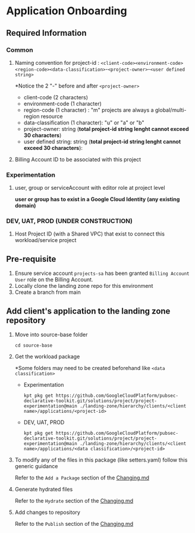 # Application Onboarding

## Required Information
### Common

1. Naming convention for project-id : `<client-code><environment-code><region-code><data-classification>`-`<project-owner>`-`<user defined string>`

    *Notice the 2 "-" before and after `<project-owner>`
    - client-code (2 characters)
    - environment-code (1 character)
    - region-code (1 character) : "m" projects are always a global/multi-region resource
    - data-classification (1 character): "u" or "a" or "b"
    - project-owner: string (**total project-id string lenght cannot exceed 30 characters**)
    - user defined string: string (**total project-id string lenght cannot exceed 30 characters**):
    
1. Billing Account ID to be associated with this project

### Experimentation

1. user, group or serviceAccount with editor role at project level
  
    **user or group has to exist in a Google Cloud Identity (any existing domain)**


### DEV, UAT, PROD (UNDER CONSTRUCTION)

1. Host Project ID (with a Shared VPC) that exist to connect this workload/service project

## Pre-requisite

1. Ensure service account `projects-sa` has been granted `Billing Account User` role on the Billing Account.
1. Locally clone the landing zone repo for this environment
1. Create a branch from main

## Add client's application to the landing zone repository

1. Move into source-base folder
    ```
    cd source-base
    ```
1. Get the workload package
    
    *Some folders may need to be created beforehand like `<data classification>`
    - Experimentation
      ```
      kpt pkg get https://github.com/GoogleCloudPlatform/pubsec-declarative-toolkit.git/solutions/project/project-experimentation@main ./landing-zone/hierarchy/clients/<client name>/applications/<project-id>
      ```

    - DEV, UAT, PROD
      ```
      kpt pkg get https://github.com/GoogleCloudPlatform/pubsec-declarative-toolkit.git/solutions/project/project-experimentation@main ./landing-zone/hierarchy/clients/<client name>/applications/<data classification>/<project-id>
      ```

1. To modify any of the files in this package (like setters.yaml) follow this generic guidance
  
    Refer to the `Add a Package` section of the [Changing.md](Changing.md)

1. Generate hydrated files

    Refer to the `Hydrate` section of the [Changing.md](Changing.md)

1. Add changes to repository
    
    Refer to the `Publish` section of the [Changing.md](Changing.md)